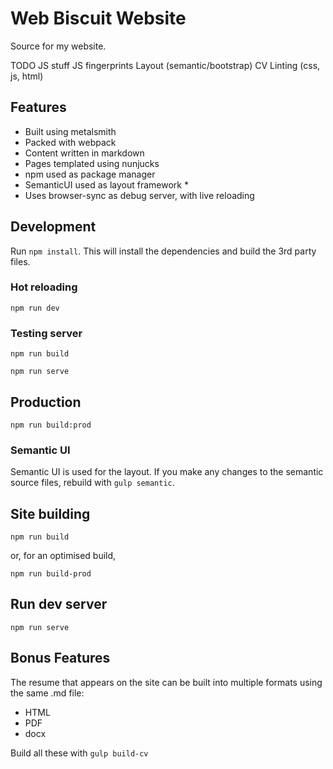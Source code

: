 # Web Biscuit Website

Source for my website.

TODO
JS stuff
JS fingerprints
Layout (semantic/bootstrap)
CV
Linting (css, js, html)

## Features
- Built using metalsmith
- Packed with webpack
- Content written in markdown
- Pages templated using nunjucks
- npm used as package manager
- SemanticUI used as layout framework *
- Uses browser-sync as debug server, with live reloading

## Development

Run `npm install`. This will install the dependencies and build the 3rd party files.

### Hot reloading

`npm run dev`

### Testing server

`npm run build`

`npm run serve`

## Production

`npm run build:prod`


### Semantic UI

Semantic UI is used for the layout. If you make any changes to the semantic source files, rebuild with `gulp semantic`.

## Site building
`npm run build`

or, for an optimised build, 

`npm run build-prod`

## Run dev server

`npm run serve`

## Bonus Features
The resume that appears on the site can be built into multiple formats using the same .md file:
- HTML
- PDF
- docx

Build all these with `gulp build-cv`